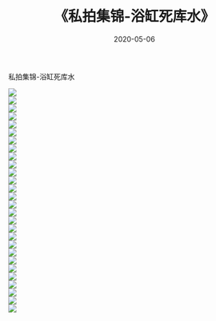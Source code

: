 ﻿---
layout: post
title:  《私拍集锦-浴缸死库水》
date:   2020-05-06
img: http://imgx.orgx.ga/漏D/网络美图/2020/私拍集锦-浴缸死库水/000.jpg
categories: [美女, 清纯, 唯美]
---

私拍集锦-浴缸死库水

  ![](http://imgx.orgx.ga/漏D/网络美图/2020/私拍集锦-浴缸死库水/001.jpg) <br> ![](http://imgx.orgx.ga/漏D/网络美图/2020/私拍集锦-浴缸死库水/002.jpg) <br> ![](http://imgx.orgx.ga/漏D/网络美图/2020/私拍集锦-浴缸死库水/003.jpg) <br> ![](http://imgx.orgx.ga/漏D/网络美图/2020/私拍集锦-浴缸死库水/004.jpg) <br> ![](http://imgx.orgx.ga/漏D/网络美图/2020/私拍集锦-浴缸死库水/005.jpg) <br> ![](http://imgx.orgx.ga/漏D/网络美图/2020/私拍集锦-浴缸死库水/006.jpg) <br> ![](http://imgx.orgx.ga/漏D/网络美图/2020/私拍集锦-浴缸死库水/007.jpg) <br> ![](http://imgx.orgx.ga/漏D/网络美图/2020/私拍集锦-浴缸死库水/008.jpg) <br> ![](http://imgx.orgx.ga/漏D/网络美图/2020/私拍集锦-浴缸死库水/009.jpg) <br> ![](http://imgx.orgx.ga/漏D/网络美图/2020/私拍集锦-浴缸死库水/010.jpg) <br> ![](http://imgx.orgx.ga/漏D/网络美图/2020/私拍集锦-浴缸死库水/011.jpg) <br> ![](http://imgx.orgx.ga/漏D/网络美图/2020/私拍集锦-浴缸死库水/012.jpg) <br> ![](http://imgx.orgx.ga/漏D/网络美图/2020/私拍集锦-浴缸死库水/013.jpg) <br> ![](http://imgx.orgx.ga/漏D/网络美图/2020/私拍集锦-浴缸死库水/014.jpg) <br> ![](http://imgx.orgx.ga/漏D/网络美图/2020/私拍集锦-浴缸死库水/015.jpg) <br> ![](http://imgx.orgx.ga/漏D/网络美图/2020/私拍集锦-浴缸死库水/016.jpg) <br> ![](http://imgx.orgx.ga/漏D/网络美图/2020/私拍集锦-浴缸死库水/017.jpg) <br> ![](http://imgx.orgx.ga/漏D/网络美图/2020/私拍集锦-浴缸死库水/018.jpg) <br> ![](http://imgx.orgx.ga/漏D/网络美图/2020/私拍集锦-浴缸死库水/019.jpg) <br> ![](http://imgx.orgx.ga/漏D/网络美图/2020/私拍集锦-浴缸死库水/020.jpg) <br> ![](http://imgx.orgx.ga/漏D/网络美图/2020/私拍集锦-浴缸死库水/021.jpg) <br> ![](http://imgx.orgx.ga/漏D/网络美图/2020/私拍集锦-浴缸死库水/022.jpg) <br> ![](http://imgx.orgx.ga/漏D/网络美图/2020/私拍集锦-浴缸死库水/023.jpg) <br> ![](http://imgx.orgx.ga/漏D/网络美图/2020/私拍集锦-浴缸死库水/024.jpg) <br> ![](http://imgx.orgx.ga/漏D/网络美图/2020/私拍集锦-浴缸死库水/025.jpg) <br> ![](http://imgx.orgx.ga/漏D/网络美图/2020/私拍集锦-浴缸死库水/026.jpg) <br> ![](http://imgx.orgx.ga/漏D/网络美图/2020/私拍集锦-浴缸死库水/027.jpg) <br> ![](http://imgx.orgx.ga/漏D/网络美图/2020/私拍集锦-浴缸死库水/028.jpg) <br>